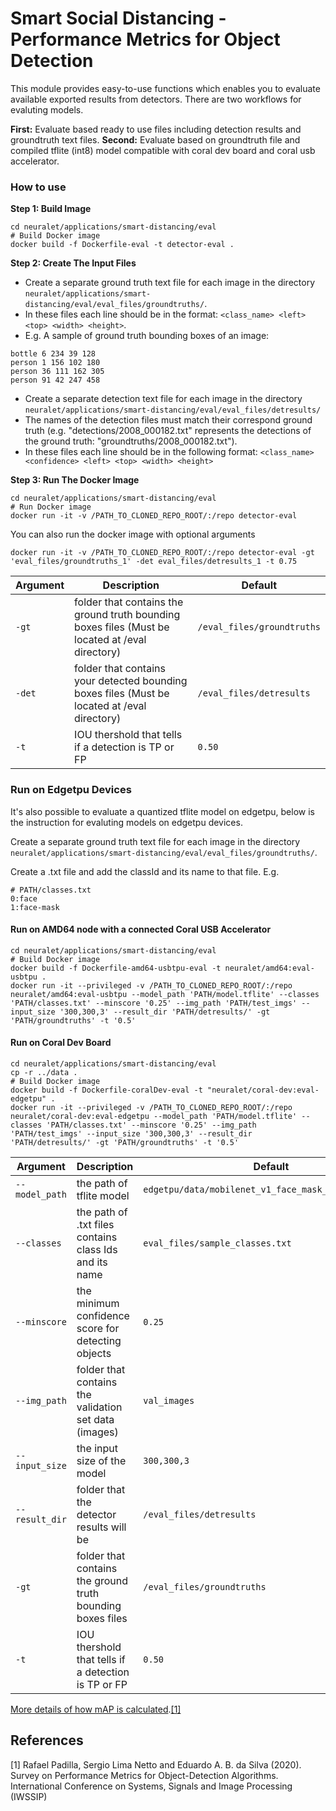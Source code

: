 # Smart Social Distancing - Performance Metrics for Object Detection

This module provides easy-to-use functions which enables you to evaluate available exported results from detectors. There are two workflows for evaluting models.

**First:** Evaluate based ready to use files including detection results and groundtruth text files.
**Second:** Evaluate based on groundtruth file and compiled tflite (int8) model compatible with coral dev board and coral usb accelerator.

### How to use
**Step 1: Build Image**
```
cd neuralet/applications/smart-distancing/eval
# Build Docker image
docker build -f Dockerfile-eval -t detector-eval .
```
**Step 2: Create The Input Files**

* Create a separate ground truth text file for each image in the directory `neuralet/applications/smart-distancing/eval/eval_files/groundtruths/`.
* In these files each line should be in the format: `<class_name> <left> <top> <width> <height>`.
* E.g. A sample of ground truth bounding boxes of an image:
```
bottle 6 234 39 128
person 1 156 102 180
person 36 111 162 305
person 91 42 247 458
```
* Create a separate detection text file for each image in the directory `neuralet/applications/smart-distancing/eval/eval_files/detresults/`
* The names of the detection files must match their correspond ground truth (e.g. "detections/2008_000182.txt" represents the detections of the ground truth: "groundtruths/2008_000182.txt").
* In these files each line should be in the following format: `<class_name> <confidence> <left> <top> <width> <height>`

**Step 3: Run The Docker Image**
```
cd neuralet/applications/smart-distancing/eval
# Run Docker image
docker run -it -v /PATH_TO_CLONED_REPO_ROOT/:/repo detector-eval
```
You can also run the docker image with optional arguments
```
docker run -it -v /PATH_TO_CLONED_REPO_ROOT/:/repo detector-eval -gt 'eval_files/groundtruths_1' -det eval_files/detresults_1 -t 0.75
```


| Argument | Description | Default |
| -------- | -------- | -------- |
| `-gt` | folder that contains the ground truth bounding boxes files (Must be located at /eval directory)     | `/eval_files/groundtruths`     |
| `-det` | folder that contains your detected bounding boxes files (Must be located at /eval directory)     | `/eval_files/detresults`     |
| `-t` | IOU thershold that tells if a detection is TP or FP     | `0.50`     |



### Run on Edgetpu Devices
It's also possible to evaluate a quantized tflite model on edgetpu, below is the instruction for evaluting models on edgetpu devices.

Create a separate ground truth text file for each image in the directory `neuralet/applications/smart-distancing/eval/eval_files/groundtruths/`.

Create a .txt file and add the classId and its name to that file.
E.g.
```
# PATH/classes.txt
0:face
1:face-mask
```
#### Run on AMD64 node with a connected Coral USB Accelerator
```
cd neuralet/applications/smart-distancing/eval
# Build Docker image
docker build -f Dockerfile-amd64-usbtpu-eval -t neuralet/amd64:eval-usbtpu .
docker run -it --privileged -v /PATH_TO_CLONED_REPO_ROOT/:/repo neuralet/amd64:eval-usbtpu --model_path 'PATH/model.tflite' --classes 'PATH/classes.txt' --minscore '0.25' --img_path 'PATH/test_imgs' --input_size '300,300,3' --result_dir 'PATH/detresults/' -gt 'PATH/groundtruths' -t '0.5'
```
#### Run on Coral Dev Board
```
cd neuralet/applications/smart-distancing/eval
cp -r ../data .
# Build Docker image
docker build -f Dockerfile-coralDev-eval -t "neuralet/coral-dev:eval-edgetpu" .
docker run -it --privileged -v /PATH_TO_CLONED_REPO_ROOT/:/repo neuralet/coral-dev:eval-edgetpu --model_path 'PATH/model.tflite' --classes 'PATH/classes.txt' --minscore '0.25' --img_path 'PATH/test_imgs' --input_size '300,300,3' --result_dir 'PATH/detresults/' -gt 'PATH/groundtruths' -t '0.5'
```

| Argument | Description | Default |
| -------- | -------- | -------- |
| `--model_path` | the path of tflite model    | `edgetpu/data/mobilenet_v1_face_mask_edgetpu.tflite`     | 
| `--classes` | the path of .txt files contains class Ids and its name     | `eval_files/sample_classes.txt`     |
| `--minscore` | the minimum confidence score for detecting objects     | `0.25`     |
| `--img_path` | folder that contains the validation set data (images)     | `val_images`     |
| `--input_size` | the input size of the model  | `300,300,3`     |
| `--result_dir` | folder that the detector results will be    | `/eval_files/detresults`     |
| `-gt` | folder that contains the ground truth bounding boxes files     | `/eval_files/groundtruths`     |
| `-t` | IOU thershold that tells if a detection is TP or FP     | `0.50`     |

[More details of how mAP is calculated](https://github.com/rafaelpadilla/Object-Detection-Metrics/blob/master/README.md).[[1]](#1)
## References
<a id="1">[1]</a>
Rafael Padilla, Sergio Lima Netto and Eduardo A. B. da Silva  (2020). 
Survey on Performance Metrics for Object-Detection Algorithms. 
International Conference on Systems, Signals and Image Processing (IWSSIP)
